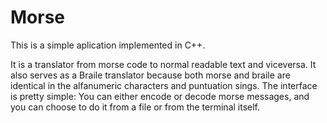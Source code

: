 # Morse
<p>This is a simple aplication implemented in C++.</p>
<p>It is a translator from morse code to normal readable text and viceversa. 
It also serves as a Braile translator because both morse and braile are identical in the alfanumeric characters and puntuation sings.
The interface is pretty simple: You can either encode or decode morse messages, and you can choose to do it from a file or from the terminal itself.</p>